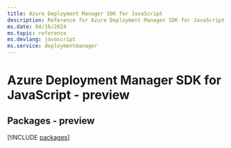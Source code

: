 ```yaml
---
title: Azure Deployment Manager SDK for JavaScript
description: Reference for Azure Deployment Manager SDK for JavaScript
ms.date: 04/16/2024
ms.topic: reference
ms.devlang: javascript
ms.service: deploymentmanager
---
```

# Azure Deployment Manager SDK for JavaScript - preview
## Packages - preview
[!INCLUDE [packages](deployment-manager-index.md)]